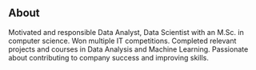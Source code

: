 ## About
Motivated and responsible Data Analyst, Data Scientist with an M.Sc. in computer science. Won multiple IT competitions. Completed relevant projects and courses in Data Analysis and Machine Learning. Passionate about contributing to company success and improving skills.

